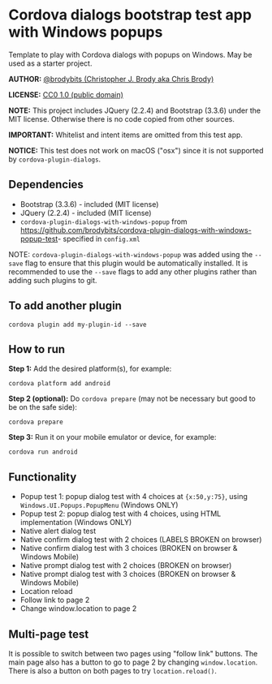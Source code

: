 # Cordova dialogs bootstrap test app with Windows popups

Template to play with Cordova dialogs with popups on Windows. May be used as a starter project.

**AUTHOR:** [@brodybits (Christopher J. Brody aka Chris Brody)](https://github.com/brodybits)

**LICENSE:** [CC0 1.0 (public domain)](https://creativecommons.org/publicdomain/zero/1.0/)

**NOTE:** This project includes JQuery (2.2.4) and Bootstrap (3.3.6) under the MIT license. Otherwise there is no code copied from other sources.

**IMPORTANT:** Whitelist and intent items are omitted from this test app.

**NOTICE:** This test does not work on macOS ("osx") since it is not supported by `cordova-plugin-dialogs`.

## Dependencies

- Bootstrap (3.3.6) - included (MIT license)
- JQuery (2.2.4) - included (MIT license)
- `cordova-plugin-dialogs-with-windows-popup` from <https://github.com/brodybits/cordova-plugin-dialogs-with-windows-popup-test>- specified in `config.xml`

NOTE: `cordova-plugin-dialogs-with-windows-popup` was added using the `--save` flag to ensure that this plugin would be automatically installed. It is recommended to use the `--save` flags to add any other plugins rather than adding such plugins to git.

## To add another plugin

```shell
cordova plugin add my-plugin-id --save
```

## How to run

**Step 1:** Add the desired platform(s), for example:

```shell
cordova platform add android
```

**Step 2 (optional):** Do `cordova prepare` (may not be necessary but good to be on the safe side):

```shell
cordova prepare
```

**Step 3:** Run it on your mobile emulator or device, for example:

```shell
cordova run android
```

## Functionality

- Popup test 1: popup dialog test with 4 choices at `{x:50,y:75}`, using `Windows.UI.Popups.PopupMenu` (Windows ONLY)
- Popup test 2: popup dialog test with 4 choices, using HTML implementation (Windows ONLY)
- Native alert dialog test
- Native confirm dialog test with 2 choices (LABELS BROKEN on browser)
- Native confirm dialog test with 3 choices (BROKEN on browser & Windows Mobile)
- Native prompt dialog test with 2 choices (BROKEN on browser)
- Native prompt dialog test with 3 choices (BROKEN on browser & Windows Mobile)
- Location reload
- Follow link to page 2
- Change window.location to page 2

## Multi-page test

It is possible to switch between two pages using "follow link" buttons. The main page also has a button to go to page 2 by changing `window.location`. There is also a button on both pages to try `location.reload()`.
